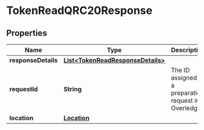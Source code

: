 

# TokenReadQRC20Response


## Properties

Name | Type | Description | Notes
------------ | ------------- | ------------- | -------------
**responseDetails** | [**List&lt;TokenReadResponseDetails&gt;**](TokenReadResponseDetails.md) |  |  [optional]
**requestId** | **String** | The ID assigned to a preparation request in Overledger |  [optional]
**location** | [**Location**](Location.md) |  |  [optional]



